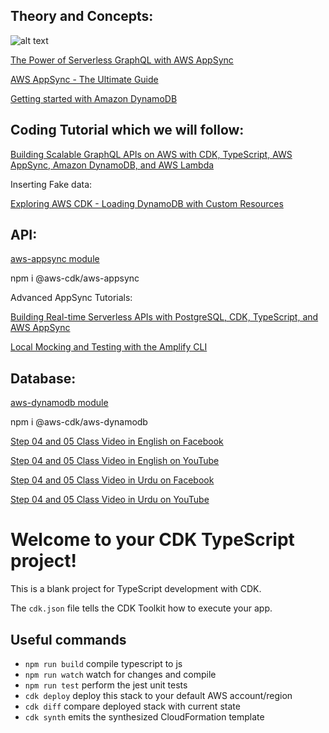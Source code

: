 ## Theory and Concepts:

![alt text](https://github.com/panacloud-modern-global-apps/full-stack-serverless-cdk/blob/main/step04_appsync_lambda_dynamodb/img/dynamodb_appsync.png)


[The Power of Serverless GraphQL with AWS AppSync](https://serverless.pub/the-power-of-serverless-graphql-with-appsync/)

[AWS AppSync - The Ultimate Guide](https://www.serverless.com/aws-appsync)

[Getting started with Amazon DynamoDB](https://aws.amazon.com/blogs/database/getting-started-with-amazon-dynamodb/)


## Coding Tutorial which we will follow:

[Building Scalable GraphQL APIs on AWS with CDK, TypeScript, AWS AppSync, Amazon DynamoDB, and AWS Lambda](https://aws.amazon.com/blogs/mobile/building-scalable-graphql-apis-on-aws-with-cdk-and-aws-appsync/)

Inserting Fake data:

[Exploring AWS CDK - Loading DynamoDB with Custom Resources](https://dev.to/elthrasher/exploring-aws-cdk-loading-dynamodb-with-custom-resources-jlf)

## API:

[aws-appsync module](https://docs.aws.amazon.com/cdk/api/latest/docs/aws-appsync-readme.html)


npm i @aws-cdk/aws-appsync



Advanced AppSync Tutorials:

[Building Real-time Serverless APIs with PostgreSQL, CDK, TypeScript, and AWS AppSync](https://aws.amazon.com/blogs/mobile/building-real-time-serverless-apis-with-postgres-cdk-typescript-and-aws-appsync/)

[Local Mocking and Testing with the Amplify CLI](https://aws.amazon.com/blogs/aws/new-local-mocking-and-testing-with-the-amplify-cli/)


## Database:

[aws-dynamodb module](https://docs.aws.amazon.com/cdk/api/latest/docs/aws-dynamodb-readme.html)

npm i @aws-cdk/aws-dynamodb

[Step 04 and 05 Class Video in English on Facebook](https://www.facebook.com/zeeshanhanif/videos/10225276797051829)

[Step 04 and 05 Class Video in English on YouTube](https://www.youtube.com/watch?v=lbkrSIM_x_Y)

[Step 04 and 05 Class Video in Urdu on Facebook](https://www.facebook.com/zeeshanhanif/videos/10225286889784141)

[Step 04 and 05 Class Video in Urdu on YouTube](https://www.youtube.com/watch?v=FVHkJRo4TdI)




# Welcome to your CDK TypeScript project!

This is a blank project for TypeScript development with CDK.

The `cdk.json` file tells the CDK Toolkit how to execute your app.

## Useful commands

 * `npm run build`   compile typescript to js
 * `npm run watch`   watch for changes and compile
 * `npm run test`    perform the jest unit tests
 * `cdk deploy`      deploy this stack to your default AWS account/region
 * `cdk diff`        compare deployed stack with current state
 * `cdk synth`       emits the synthesized CloudFormation template
